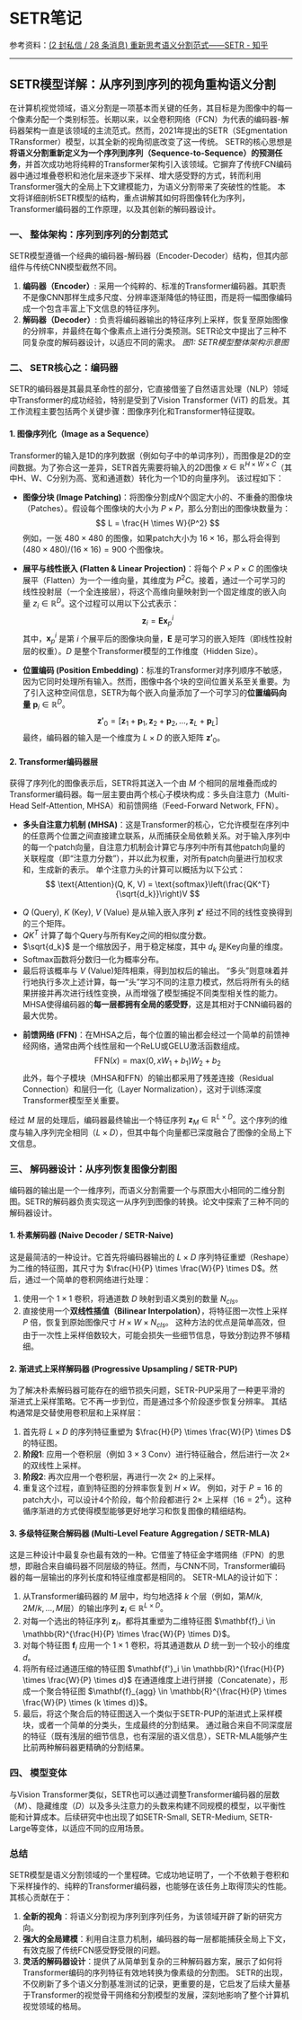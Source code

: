 #  SETR笔记

参考资料：[(2 封私信 / 28 条消息) 重新思考语义分割范式——SETR - 知乎](https://zhuanlan.zhihu.com/p/348418189)

------

## SETR模型详解：从序列到序列的视角重构语义分割
在计算机视觉领域，语义分割是一项基本而关键的任务，其目标是为图像中的每一个像素分配一个类别标签。长期以来，以全卷积网络（FCN）为代表的编码器-解码器架构一直是该领域的主流范式。然而，2021年提出的SETR（SEgmentation TRansformer）模型，以其全新的视角彻底改变了这一传统。
SETR的核心思想是**将语义分割重新定义为一个序列到序列（Sequence-to-Sequence）的预测任务**，并首次成功地将纯粹的Transformer架构引入该领域。它摒弃了传统FCN编码器中通过堆叠卷积和池化层来逐步下采样、增大感受野的方式，转而利用Transformer强大的全局上下文建模能力，为语义分割带来了突破性的性能。
本文将详细剖析SETR模型的结构，重点讲解其如何将图像转化为序列，Transformer编码器的工作原理，以及其创新的解码器设计。

### 一、 整体架构：序列到序列的分割范式
SETR模型遵循一个经典的编码器-解码器（Encoder-Decoder）结构，但其内部组件与传统CNN模型截然不同。
1.  **编码器（Encoder）**: 采用一个纯粹的、标准的Transformer编码器。其职责不是像CNN那样生成多尺度、分辨率逐渐降低的特征图，而是将一幅图像编码成一个包含丰富上下文信息的特征序列。
2.  **解码器（Decoder）**: 负责将编码器输出的特征序列上采样，恢复至原始图像的分辨率，并最终在每个像素点上进行分类预测。SETR论文中提出了三种不同复杂度的解码器设计，以适应不同的需求。
*图1: SETR模型整体架构示意图*
### 二、 SETR核心之：编码器
SETR的编码器是其最具革命性的部分，它直接借鉴了自然语言处理（NLP）领域中Transformer的成功经验，特别是受到了Vision Transformer (ViT) 的启发。其工作流程主要包括两个关键步骤：图像序列化和Transformer特征提取。
#### 1. 图像序列化（Image as a Sequence）
Transformer的输入是1D的序列数据（例如句子中的单词序列），而图像是2D的空间数据。为了弥合这一差异，SETR首先需要将输入的2D图像 $x \in \mathbb{R}^{H \times W \times C}$（其中H、W、C分别为高、宽和通道数）转化为一个1D的向量序列。
该过程如下：
  * **图像分块 (Image Patching)**：将图像分割成$N$个固定大小的、不重叠的图像块（Patches）。假设每个图像块的大小为 $P \times P$，那么分割出的图像块数量为：
$$
L = \frac{H \times W}{P^2}
$$
例如，一张 $480 \times 480$ 的图像，如果patch大小为 $16 \times 16$，那么将会得到 $(480 \times 480) / (16 \times 16) = 900$ 个图像块。

  * **展平与线性嵌入 (Flatten & Linear Projection)**：将每个 $P \times P \times C$ 的图像块展平（Flatten）为一个一维向量，其维度为 $P^2C$。接着，通过一个可学习的线性投射层（一个全连接层），将这个高维向量映射到一个固定维度的嵌入向量 $z_i \in \mathbb{R}^{D}$。这个过程可以用以下公式表示：
$$
\mathbf{z}_i = \mathbf{E} \mathbf{x}_p^i
$$
其中，$\mathbf{x}_p^i$ 是第 $i$ 个展平后的图像块向量，$\mathbf{E}$ 是可学习的嵌入矩阵（即线性投射层的权重）。$D$ 是整个Transformer模型的工作维度（Hidden Size）。

  * **位置编码 (Position Embedding)**：标准的Transformer对序列顺序不敏感，因为它同时处理所有输入。然而，图像中各个块的空间位置关系至关重要。为了引入这种空间信息，SETR为每个嵌入向量添加了一个可学习的**位置编码向量** $\mathbf{p}_i \in \mathbb{R}^{D}$。
$$
\mathbf{z'}_0 = [\mathbf{z}_1 + \mathbf{p}_1, \mathbf{z}_2 + \mathbf{p}_2, \dots, \mathbf{z}_L + \mathbf{p}_L]
$$
最终，编码器的输入是一个维度为 $L \times D$ 的嵌入矩阵 $\mathbf{z'}_0$。

#### 2. Transformer编码器层
获得了序列化的图像表示后，SETR将其送入一个由 $M$ 个相同的层堆叠而成的Transformer编码器。每一层主要由两个核心子模块构成：多头自注意力（Multi-Head Self-Attention, MHSA）和前馈网络（Feed-Forward Network, FFN）。
  * **多头自注意力机制 (MHSA)**：这是Transformer的核心，它允许模型在序列中的任意两个位置之间直接建立联系，从而捕获全局依赖关系。对于输入序列中的每一个patch向量，自注意力机制会计算它与序列中所有其他patch向量的关联程度（即“注意力分数”），并以此为权重，对所有patch向量进行加权求和，生成新的表示。
    单个注意力头的计算可以概括为以下公式：
$$
\text{Attention}(Q, K, V) = \text{softmax}\left(\frac{QK^T}{\sqrt{d_k}}\right)V
$$
  - $Q$ (Query), $K$ (Key), $V$ (Value) 是从输入嵌入序列 $\mathbf{z'}$ 经过不同的线性变换得到的三个矩阵。
  - $QK^T$ 计算了每个Query与所有Key之间的相似度分数。
  - $\sqrt{d_k}$ 是一个缩放因子，用于稳定梯度，其中 $d_k$ 是Key向量的维度。
  - Softmax函数将分数归一化为概率分布。
  - 最后将该概率与 $V$ (Value)矩阵相乘，得到加权后的输出。
“多头”则意味着并行地执行多次上述计算，每一“头”学习不同的注意力模式，然后将所有头的结果拼接并再次进行线性变换，从而增强了模型捕捉不同类型相关性的能力。MHSA使得编码器的**每一层都拥有全局的感受野**，这是其相对于CNN编码器的最大优势。

  * **前馈网络 (FFN)**：在MHSA之后，每个位置的输出都会经过一个简单的前馈神经网络，通常由两个线性层和一个ReLU或GELU激活函数组成。
$$
\text{FFN}(x) = \text{max}(0, xW_1 + b_1)W_2 + b_2
$$
此外，每个子模块（MHSA和FFN）的输出都采用了残差连接（Residual Connection）和层归一化（Layer Normalization），这对于训练深度Transformer模型至关重要。

经过 $M$ 层的处理后，编码器最终输出一个特征序列 $\mathbf{z}_M \in \mathbb{R}^{L \times D}$。这个序列的维度与输入序列完全相同（$L \times D$），但其中每个向量都已深度融合了图像的全局上下文信息。
### 三、 解码器设计：从序列恢复图像分割图
编码器的输出是一个一维序列，而语义分割需要一个与原图大小相同的二维分割图。SETR的解码器负责实现这一从序列到图像的转换。论文中探索了三种不同的解码器设计。
#### 1. 朴素解码器 (Naive Decoder / SETR-Naive)
这是最简洁的一种设计。它首先将编码器输出的 $L \times D$ 序列特征重塑（Reshape）为二维的特征图，其尺寸为 $\frac{H}{P} \times \frac{W}{P} \times D$。然后，通过一个简单的卷积网络进行处理：
1.  使用一个 $1 \times 1$ 卷积，将通道数 $D$ 映射到语义类别的数量 $N_{cls}$。
2.  直接使用一个**双线性插值（Bilinear Interpolation）**，将特征图一次性上采样 $P$ 倍，恢复到原始图像尺寸 $H \times W \times N_{cls}$。
这种方法的优点是简单高效，但由于一次性上采样倍数较大，可能会损失一些细节信息，导致分割边界不够精细。
#### 2. 渐进式上采样解码器 (Progressive Upsampling / SETR-PUP)
为了解决朴素解码器可能存在的细节损失问题，SETR-PUP采用了一种更平滑的渐进式上采样策略。它不再一步到位，而是通过多个阶段逐步恢复分辨率。
其结构通常是交替使用卷积层和上采样层：
1.  首先将 $L \times D$ 的序列特征重塑为 $\frac{H}{P} \times \frac{W}{P} \times D$ 的特征图。
2.  **阶段1**: 应用一个卷积层（例如 $3 \times 3$ Conv）进行特征融合，然后进行一次 $2 \times$ 的双线性上采样。
3.  **阶段2**: 再次应用一个卷积层，再进行一次 $2 \times$ 的上采样。
4.  重复这个过程，直到特征图的分辨率恢复到 $H \times W$。
例如，对于 $P=16$ 的patch大小，可以设计4个阶段，每个阶段都进行 $2 \times$ 上采样（$16 = 2^4$）。这种循序渐进的方式使得模型能够更好地学习和恢复图像的精细结构。
#### 3. 多级特征聚合解码器 (Multi-Level Feature Aggregation / SETR-MLA)
这是三种设计中最复杂也最有效的一种。它借鉴了特征金字塔网络（FPN）的思想，即融合来自编码器不同层级的特征。然而，与CNN不同，Transformer编码器的每一层输出的序列长度和特征维度都是相同的。
SETR-MLA的设计如下：
1.  从Transformer编码器的 $M$ 层中，均匀地选择 $k$ 个层（例如，第$M/k, 2M/k, \dots, M$层）的输出序列 $\mathbf{z}_i \in \mathbb{R}^{L \times D}$。
2.  对每一个选出的特征序列 $\mathbf{z}_i$，都将其重塑为二维特征图 $\mathbf{f}_i \in \mathbb{R}^{\frac{H}{P} \times \frac{W}{P} \times D}$。
3.  对每个特征图 $\mathbf{f}_i$ 应用一个 $1 \times 1$ 卷积，将其通道数从 $D$ 统一到一个较小的维度 $d$。
4.  将所有经过通道压缩的特征图 $\mathbf{f'}_i \in \mathbb{R}^{\frac{H}{P} \times \frac{W}{P} \times d}$ 在通道维度上进行拼接（Concatenate），形成一个聚合特征图 $\mathbf{f}_{agg} \in \mathbb{R}^{\frac{H}{P} \times \frac{W}{P} \times (k \times d)}$。
5.  最后，将这个聚合后的特征图送入一个类似于SETR-PUP的渐进式上采样模块，或者一个简单的分类头，生成最终的分割结果。
通过融合来自不同深度层的特征（既有浅层的细节信息，也有深层的语义信息），SETR-MLA能够产生比前两种解码器更精确的分割结果。
### 四、 模型变体
与Vision Transformer类似，SETR也可以通过调整Transformer编码器的层数（$M$）、隐藏维度（$D$）以及多头注意力的头数来构建不同规模的模型，以平衡性能和计算成本。后续研究中也出现了如SETR-Small, SETR-Medium, SETR-Large等变体，以适应不同的应用场景。
### 总结
SETR模型是语义分割领域的一个里程碑。它成功地证明了，一个不依赖于卷积和下采样操作的、纯粹的Transformer编码器，也能够在该任务上取得顶尖的性能。其核心贡献在于：
1.  **全新的视角**：将语义分割视为序列到序列任务，为该领域开辟了新的研究方向。
2.  **强大的全局建模**：利用自注意力机制，编码器的每一层都能捕获全局上下文，有效克服了传统FCN感受野受限的问题。
3.  **灵活的解码器设计**：提供了从简单到复杂的三种解码器方案，展示了如何将Transformer编码的序列特征有效地转换为像素级的分割图。
SETR的出现，不仅刷新了多个语义分割基准测试的记录，更重要的是，它启发了后续大量基于Transformer的视觉骨干网络和分割模型的发展，深刻地影响了整个计算机视觉领域的格局。
